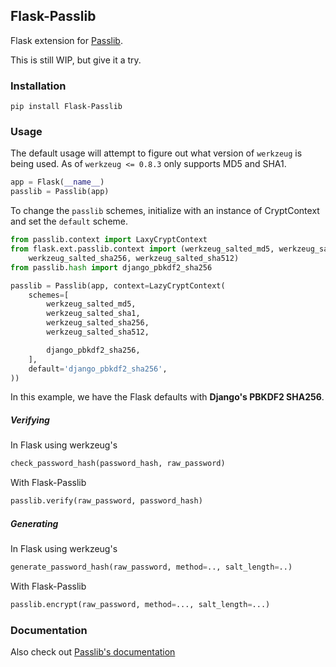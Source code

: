 ## Flask-Passlib ##

Flask extension for [Passlib](http://packages.python.org/passlib/).

This is still WIP, but give it a try.

### Installation ###

```pip install Flask-Passlib```

### Usage ###

The default usage will attempt to figure out what version of ```werkzeug``` is being used. 
As of ```werkzeug <= 0.8.3``` only supports MD5 and SHA1. 
```python
app = Flask(__name__)
passlib = Passlib(app)
```

To change the ```passlib``` schemes, initialize with an instance of CryptContext and set the ```default``` scheme.

```python
from passlib.context import LaxyCryptContext
from flask.ext.passlib.context import (werkzeug_salted_md5, werkzeug_salted_sha1, 
    werkzeug_salted_sha256, werkzeug_salted_sha512)
from passlib.hash import django_pbkdf2_sha256

passlib = Passlib(app, context=LazyCryptContext(
    schemes=[
        werkzeug_salted_md5,
        werkzeug_salted_sha1,
        werkzeug_salted_sha256,
        werkzeug_salted_sha512,         

        django_pbkdf2_sha256,
    ],
    default='django_pbkdf2_sha256',
))
```

In this example, we have the Flask defaults with __Django's PBKDF2 SHA256__.

##### Verifying #####

In Flask using werkzeug's

```python
check_password_hash(password_hash, raw_password)
```

With Flask-Passlib

```python
passlib.verify(raw_password, password_hash)
```

##### Generating #####

In Flask using werkzeug's

```python
generate_password_hash(raw_password, method=.., salt_length=..)
```


With Flask-Passlib

```python
passlib.encrypt(raw_password, method=..., salt_length=...)
```
### Documentation ###
Also check out [Passlib's documentation](http://packages.python.org/passlib/)

